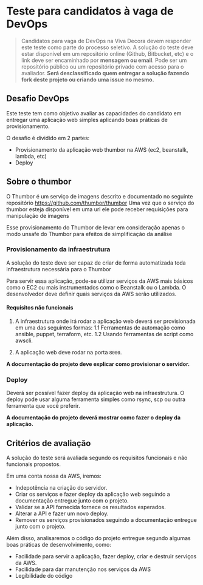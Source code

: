# Teste para candidatos à vaga de DevOps

> Candidatos para vaga de DevOps na Viva Decora devem responder este teste como parte do processo seletivo. A solução do teste deve estar disponível em um repositório online (Github, Bitbucket, etc) e o link deve ser encaminhado por **mensagem ou email**. Pode ser um repositório público ou um repositório privado com acesso para o avaliador. **Será desclassificado quem entregar a solução fazendo fork deste projeto ou criando uma issue no mesmo.**

## Desafio DevOps

Este teste tem como objetivo avaliar as capacidades do candidato em entregar uma aplicação web simples aplicando boas práticas de provisionamento. 

O desafio é dividido em 2 partes:
* Provisionamento da aplicação web thumbor na AWS (ec2, beanstalk, lambda, etc)
* Deploy

## Sobre o thumbor

O Thumbor é um serviço de imagens descrito e documentado no seguinte repositório https://github.com/thumbor/thumbor
Uma vez que o serviço do thumbor esteja disponível em uma url ele pode receber requisições para manipulação de imagens

Esse provisionamento do Thumbor de levar em consideração apenas o modo unsafe do Thumbor para efeitos de simplificação da análise

### Provisionamento da infraestrutura
 
A solução do teste deve ser capaz de criar de forma automatizada toda infraestrutura necessária para o Thumbor

Para servir essa aplicação, pode-se utilizar serviços da AWS mais básicos como o EC2 ou mais instrumentados como o Beanstalk ou o Lambda. O desenvolvedor deve definir quais serviços da AWS serão utilizados.


#### Requisitos não funcionais

1. A infraestrutura onde irá rodar a aplicação web deverá ser provisionada em uma das seguintes formas:
1.1 Ferramentas de automação como ansible, puppet, terraform, etc.
1.2 Usando ferramentas de script como awscli.

2. A aplicação web deve rodar na porta `8000`.

**A documentação do projeto deve explicar como provisionar o servidor.**


### Deploy

Deverá ser possível fazer deploy da aplicação web na infraestrutura.
O deploy pode usar alguma ferramenta simples como rsync, scp ou outra ferramenta que você preferir.

**A documentação do projeto deverá mostrar como fazer o deploy da aplicação.**

## Critérios de avaliação

A solução do teste será avaliada segundo os requisitos funcionais e não funcionais propostos.

Em uma conta nossa da AWS, iremos:
* Indepotência na criação do servidor.
* Criar os serviços e fazer deploy da aplicação web seguindo a documentação entregue junto com o projeto.
* Validar se a API fornecida fornece os resultados esperados.
* Alterar a API e fazer um novo deploy.
* Remover os serviços provisionados seguindo a documentação entregue junto com o projeto.

Além disso, analisaremos o código do projeto entregue segundo algumas boas práticas de desenvolvimento, como:
* Facilidade para servir a aplicação, fazer deploy, criar e destruir serviços da AWS.
* Facilidade para dar manutenção nos serviços da AWS
* Legibilidade do código

